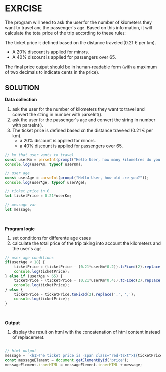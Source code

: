 # EXRCISE


The program will need to ask the user for the number of kilometers they want to travel and the passenger's age. Based on this information, it will calculate the total price of the trip according to these rules:

The ticket price is defined based on the distance traveled (0.21 € per km).
- A 20% discount is applied for minors.
- A 40% discount is applied for passengers over 65.

The final price output should be in human-readable form (with a maximum of two decimals to indicate cents in the price).
<br>

## SOLUTION

**Data collection**
1.  ask the user for the number of kilometers they want to travel and convert the string in number with parseInt().
2. ask the user for the passenger's age and convert the string in number with parseInt().
3. The ticket price is defined based on the distance traveled (0.21 € per km).
    - a 20% discount is applied for minors.
    - a 40% discount is applied for passengers over 65.

``` javascript
// km that user wants to travel
const userKm = parseInt(prompt("Hello User, how many kilometres do you want to travel?"));
console.log(userKm, typeof userKm);

// user age
const userAge = parseInt(prompt("Hello User, how old are you?"));
console.log(userAge, typeof userAge);

// ticket price in €
let ticketPrice = 0.21*userKm;

// message var
let message;
```
<br>



**Program logic**
1. set conditions for differente age cases
2. calculate the total price of the trip taking into account the kilometers and the user's age.
``` javascript
// user age conditions
if(userAge < 18) {
    ticketPrice = (ticketPrice - (0.21*userKm*0.2)).toFixed(2).replace('.', ',');
    console.log(ticketPrice);
} else if (userAge > 65) {
    ticketPrice = (ticketPrice - (0.21*userKm*0.4)).toFixed(2).replace('.', ',');
    console.log(ticketPrice);
} else {
    ticketPrice = ticketPrice.toFixed(2).replace('.', ',');
    console.log(ticketPrice);
}
```
<br>

**Output**
1. display the result on html with the concatenation of html content instead of replacement.

``` javascript

// html output
message = `<h1>The ticket price is <span class="red-text">${ticketPrice} €</span></h1>`;
const messageElement = document.getElementById('price');
messageElement.innerHTML = messageElement.innerHTML + message;

```
